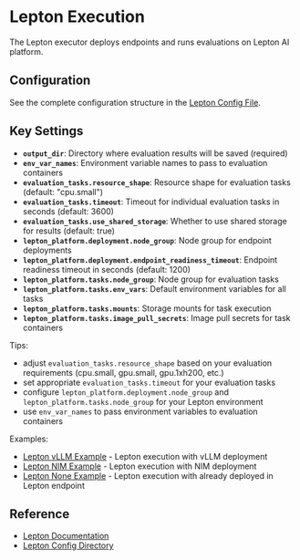 # Lepton Execution

The Lepton executor deploys endpoints and runs evaluations on Lepton AI platform.

## Configuration

See the complete configuration structure in the [Lepton Config File](../../../../packages/nemo-evaluator-launcher/src/nemo_evaluator_launcher/configs/execution/lepton/default.yaml).

## Key Settings

- **`output_dir`**: Directory where evaluation results will be saved (required)
- **`env_var_names`**: Environment variable names to pass to evaluation containers
- **`evaluation_tasks.resource_shape`**: Resource shape for evaluation tasks (default: "cpu.small")
- **`evaluation_tasks.timeout`**: Timeout for individual evaluation tasks in seconds (default: 3600)
- **`evaluation_tasks.use_shared_storage`**: Whether to use shared storage for results (default: true)
- **`lepton_platform.deployment.node_group`**: Node group for endpoint deployments
- **`lepton_platform.deployment.endpoint_readiness_timeout`**: Endpoint readiness timeout in seconds (default: 1200)
- **`lepton_platform.tasks.node_group`**: Node group for evaluation tasks
- **`lepton_platform.tasks.env_vars`**: Default environment variables for all tasks
- **`lepton_platform.tasks.mounts`**: Storage mounts for task execution
- **`lepton_platform.tasks.image_pull_secrets`**: Image pull secrets for task containers

Tips:
- adjust `evaluation_tasks.resource_shape` based on your evaluation requirements (cpu.small, gpu.small, gpu.1xh200, etc.)
- set appropriate `evaluation_tasks.timeout` for your evaluation tasks
- configure `lepton_platform.deployment.node_group` and `lepton_platform.tasks.node_group` for your Lepton environment
- use `env_var_names` to pass environment variables to evaluation containers

Examples:
- [Lepton vLLM Example](../../../../packages/nemo-evaluator-launcher/examples/lepton_vllm_llama_3_1_8b_instruct.yaml) - Lepton execution with vLLM deployment
- [Lepton NIM Example](../../../../packages/nemo-evaluator-launcher/examples/lepton_nim_llama_3_1_8b_instruct.yaml) - Lepton execution with NIM deployment
- [Lepton None Example](../../../../packages/nemo-evaluator-launcher/examples/lepton_none_llama_3_1_8b_instruct.yaml) - Lepton execution with already deployed in Lepton endpoint

## Reference

- [Lepton Documentation](https://lepton.ai/docs)
- [Lepton Config Directory](../../../../packages/nemo-evaluator-launcher/src/nemo_evaluator_launcher/configs/execution/lepton)
